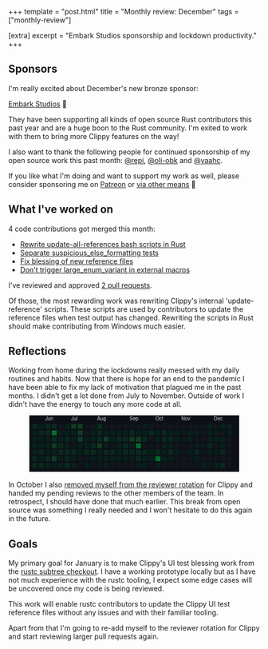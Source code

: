 +++
template = "post.html"
title = "Monthly review: December"
tags = ["monthly-review"]

[extra]
excerpt = "Embark Studios sponsorship and lockdown productivity."
+++

## Sponsors

I'm really excited about December's new bronze sponsor:

[Embark Studios][embark] 🎉

They have been supporting all kinds of open source Rust contributors this past
year and are a huge boon to the Rust community. I'm exited to work with them to
bring more Clippy features on the way!

I also want to thank the following people for continued sponsorship of my open
source work this past month: [@repi], [@oli-obk] and [@yaahc].

If you like what I'm doing and want to support my work as well, please consider
sponsoring me on [Patreon][patreon] or [via other
means](https://phansch.net/thanks) 🧡

## What I've worked on

4 code contributions got merged this month:

* [Rewrite update-all-references bash scripts in Rust](https://github.com/rust-lang/rust-clippy/pull/6413)
* [Separate suspicious_else_formatting tests](https://github.com/rust-lang/rust-clippy/pull/6473)
* [Fix blessing of new reference files](https://github.com/rust-lang/rust-clippy/pull/6471)
* [Don't trigger large_enum_variant in external macros](https://github.com/rust-lang/rust-clippy/pull/6485)

I've reviewed and approved [2 pull requests][reviewed].

Of those, the most rewarding work was rewriting Clippy's internal
'update-reference' scripts. These scripts are used by contributors to update the
reference files when test output has changed. Rewriting the scripts in Rust
should make contributing from Windows much easier.

## Reflections

Working from home during the lockdowns really messed with my daily routines and
habits. Now that there is hope for an end to the pandemic I have been able to
fix my lack of motivation that plagued me in the past months. I didn't get a lot
done from July to November. Outside of work I didn't have the energy to touch
any more code at all.

<div style="text-align: center">
  <a href="/assets/images/posts/2020/github-timeline-2020.png">
    <img src="/assets/images/posts/2020/github-timeline-2020.png" alt="screenshot" />
  </a>
</div>

In October I also [removed myself from the reviewer rotation][rmrf] for Clippy
and handed my pending reviews to the other members of the team. In retrospect, I
should have done that much earlier. This break from open source was something I
really needed and I won't hesitate to do this again in the future.

## Goals

My primary goal for January is to make Clippy's UI test blessing work from the
[rustc subtree checkout]. I have a working prototype locally but as I have not much
experience with the rustc tooling, I expect some edge cases will be uncovered
once my code is being reviewed.

This work will enable rustc contributors to update the Clippy UI test reference
files without any issues and with their familiar tooling.

Apart from that I'm going to re-add myself to the reviewer rotation for Clippy
and start reviewing larger pull requests again.

<!-- begin links sponsor section-->
[thanks page]: https://phansch.net/thanks/
[Patreon]: https://www.patreon.com/philhansch
[embark]: https://github.com/EmbarkStudios
[@oli-obk]: https://github.com/oli-obk
[@yaahc]: https://github.com/yaahc
[@repi]: https://github.com/repi
<!-- end links sponsor section -->

<!-- begin links post -->
[rustc subtree checkout]: https://github.com/rust-lang/rust/tree/master/src/tools/clippy
[rmrf]: https://github.com/rust-lang/highfive/pull/295
[reviewed]: https://github.com/rust-lang/rust-clippy/pulls?q=is%3Apr+sort%3Aupdated-desc+is%3Amerged+Approved+by%3A+phansch+merged%3A2020-12-01..2020-12-31+
<!-- end links post -->
